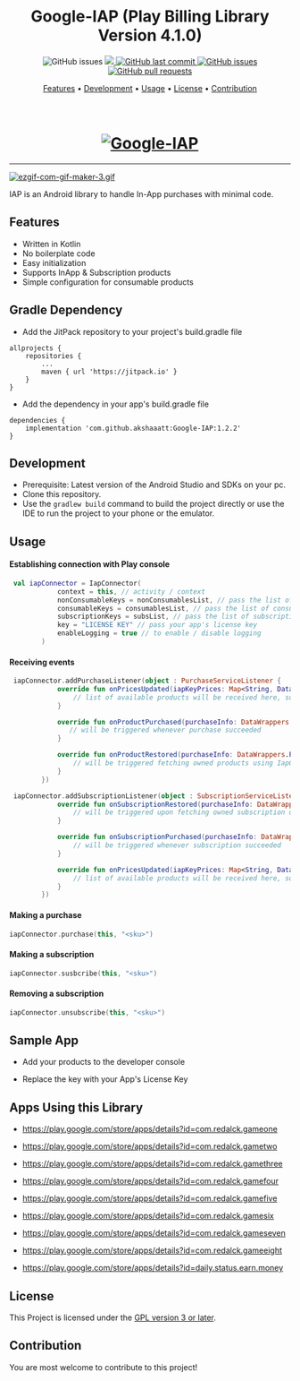 <h1 align="center">Google-IAP (Play Billing Library Version 4.1.0)</h1>

<p align="center">
    <img src="https://jitpack.io/v/akshaaatt/Google-IAP.svg?style=flat-square&logo=github&logoColor=white"
         alt="GitHub issues">
    <a href="https://jitpack.io/#akshaaatt/Google-IAP">
    <a href="https://play.google.com/store/apps/details?id=com.redalck.dtu_rm">
       <img src="https://PlayBadges.pavi2410.me/badge/downloads?id=com.redalck.dtu_rm">
    </a>
    <a href="https://github.com/akshaaatt/Google-IAP/commits/master">
    <img src="https://img.shields.io/github/last-commit/akshaaatt/Google-IAP.svg?style=flat-square&logo=github&logoColor=white"
         alt="GitHub last commit">
    <a href="https://github.com/akshaaatt/Google-IAP/issues">
    <img src="https://img.shields.io/github/issues-raw/akshaaatt/Google-IAP.svg?style=flat-square&logo=github&logoColor=white"
         alt="GitHub issues">
    <a href="https://github.com/akshaaatt/Google-IAP/pulls">
    <img src="https://img.shields.io/github/issues-pr-raw/akshaaatt/Google-IAP.svg?style=flat-square&logo=github&logoColor=white"
         alt="GitHub pull requests">
</p>
      
<p align="center">
  <a href="#features">Features</a> •
  <a href="#development">Development</a> •
  <a href="#usage">Usage</a> •
  <a href="#license">License</a> •
  <a href="#contribution">Contribution</a>
</p>

<h1 align="center">
  <br>
  <a href="https://github.com/akshaaatt/Google-IAP/archive/master.zip"><img src="https://i.postimg.cc/wMCccWJH/4910241.jpg" alt="Google-IAP"></a>
</h1>
	    
---

[![ezgif-com-gif-maker-3.gif](https://i.postimg.cc/cH8xyLHG/ezgif-com-gif-maker-3.gif)](https://postimg.cc/Q9hGcs1f)

IAP is an Android library to handle In-App purchases with minimal code.

## Features

* Written in Kotlin
* No boilerplate code
* Easy initialization
* Supports InApp & Subscription products
* Simple configuration for consumable products

## Gradle Dependency

* Add the JitPack repository to your project's build.gradle file

```
allprojects {
    repositories {
        ...
        maven { url 'https://jitpack.io' }
    }
}
```

* Add the dependency in your app's build.gradle file

```
dependencies {
    implementation 'com.github.akshaaatt:Google-IAP:1.2.2'
}
```
        
## Development
	    
* Prerequisite: Latest version of the Android Studio and SDKs on your pc.
* Clone this repository.
* Use the `gradlew build` command to build the project directly or use the IDE to run the project to your phone or the emulator.

## Usage

#### Establishing connection with Play console

```kotlin
 val iapConnector = IapConnector(
            context = this, // activity / context
            nonConsumableKeys = nonConsumablesList, // pass the list of non-consumables
            consumableKeys = consumablesList, // pass the list of consumables
            subscriptionKeys = subsList, // pass the list of subscriptions
            key = "LICENSE KEY" // pass your app's license key
            enableLogging = true // to enable / disable logging
        )
```

#### Receiving events

```kotlin
 iapConnector.addPurchaseListener(object : PurchaseServiceListener {
            override fun onPricesUpdated(iapKeyPrices: Map<String, DataWrappers.SkuDetails>) {
                // list of available products will be received here, so you can update UI with prices if needed
            }

            override fun onProductPurchased(purchaseInfo: DataWrappers.PurchaseInfo) {
               // will be triggered whenever purchase succeeded
            }

            override fun onProductRestored(purchaseInfo: DataWrappers.PurchaseInfo) {
                // will be triggered fetching owned products using IapConnector
            }
        })

 iapConnector.addSubscriptionListener(object : SubscriptionServiceListener {
            override fun onSubscriptionRestored(purchaseInfo: DataWrappers.PurchaseInfo) {
                // will be triggered upon fetching owned subscription upon initialization
            }

            override fun onSubscriptionPurchased(purchaseInfo: DataWrappers.PurchaseInfo) {
                // will be triggered whenever subscription succeeded
            }

            override fun onPricesUpdated(iapKeyPrices: Map<String, DataWrappers.SkuDetails>) {
                // list of available products will be received here, so you can update UI with prices if needed
            }
        })

```

#### Making a purchase

```kotlin
iapConnector.purchase(this, "<sku>")
```

#### Making a subscription

```kotlin
iapConnector.susbcribe(this, "<sku>")
```

#### Removing a subscription

```kotlin
iapConnector.unsubscribe(this, "<sku>")
```

## Sample App

* Add your products to the developer console

* Replace the key with your App's License Key


## Apps Using this Library

* https://play.google.com/store/apps/details?id=com.redalck.gameone

* https://play.google.com/store/apps/details?id=com.redalck.gametwo

* https://play.google.com/store/apps/details?id=com.redalck.gamethree

* https://play.google.com/store/apps/details?id=com.redalck.gamefour

* https://play.google.com/store/apps/details?id=com.redalck.gamefive
	    
* https://play.google.com/store/apps/details?id=com.redalck.gamesix
	    
* https://play.google.com/store/apps/details?id=com.redalck.gameseven
	    
* https://play.google.com/store/apps/details?id=com.redalck.gameeight

* https://play.google.com/store/apps/details?id=daily.status.earn.money
	    
## License

This Project is licensed under the [GPL version 3 or later](https://www.gnu.org/licenses/gpl-3.0.html).

## Contribution

You are most welcome to contribute to this project!
